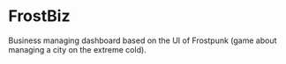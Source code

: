 # FrostBiz
Business managing dashboard based on the UI of Frostpunk (game about managing a city on the extreme cold).

